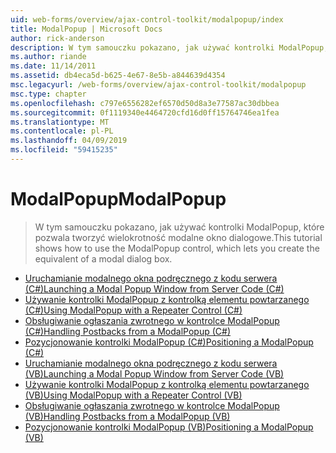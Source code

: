 ```yaml
---
uid: web-forms/overview/ajax-control-toolkit/modalpopup/index
title: ModalPopup | Microsoft Docs
author: rick-anderson
description: W tym samouczku pokazano, jak używać kontrolki ModalPopup, które pozwala tworzyć wielokrotność modalne okno dialogowe.
ms.author: riande
ms.date: 11/14/2011
ms.assetid: db4eca5d-b625-4e67-8e5b-a844639d4354
msc.legacyurl: /web-forms/overview/ajax-control-toolkit/modalpopup
msc.type: chapter
ms.openlocfilehash: c797e6556282ef6570d50d8a3e77587ac30dbbea
ms.sourcegitcommit: 0f1119340e4464720cfd16d0ff15764746ea1fea
ms.translationtype: MT
ms.contentlocale: pl-PL
ms.lasthandoff: 04/09/2019
ms.locfileid: "59415235"
---
```

# <a name="modalpopup"></a><span data-ttu-id="a9de4-103">ModalPopup</span><span class="sxs-lookup"><span data-stu-id="a9de4-103">ModalPopup</span></span>

> <span data-ttu-id="a9de4-104">W tym samouczku pokazano, jak używać kontrolki ModalPopup, które pozwala tworzyć wielokrotność modalne okno dialogowe.</span><span class="sxs-lookup"><span data-stu-id="a9de4-104">This tutorial shows how to use the ModalPopup control, which lets you create the equivalent of a modal dialog box.</span></span>


- [<span data-ttu-id="a9de4-105">Uruchamianie modalnego okna podręcznego z kodu serwera (C#)</span><span class="sxs-lookup"><span data-stu-id="a9de4-105">Launching a Modal Popup Window from Server Code (C#)</span></span>](launching-a-modal-popup-window-from-server-code-cs.md)
- [<span data-ttu-id="a9de4-106">Używanie kontrolki ModalPopup z kontrolką elementu powtarzanego (C#)</span><span class="sxs-lookup"><span data-stu-id="a9de4-106">Using ModalPopup with a Repeater Control (C#)</span></span>](using-modalpopup-with-a-repeater-control-cs.md)
- [<span data-ttu-id="a9de4-107">Obsługiwanie ogłaszania zwrotnego w kontrolce ModalPopup (C#)</span><span class="sxs-lookup"><span data-stu-id="a9de4-107">Handling Postbacks from a ModalPopup (C#)</span></span>](handling-postbacks-from-a-modalpopup-cs.md)
- [<span data-ttu-id="a9de4-108">Pozycjonowanie kontrolki ModalPopup (C#)</span><span class="sxs-lookup"><span data-stu-id="a9de4-108">Positioning a ModalPopup (C#)</span></span>](positioning-a-modalpopup-cs.md)
- [<span data-ttu-id="a9de4-109">Uruchamianie modalnego okna podręcznego z kodu serwera (VB)</span><span class="sxs-lookup"><span data-stu-id="a9de4-109">Launching a Modal Popup Window from Server Code (VB)</span></span>](launching-a-modal-popup-window-from-server-code-vb.md)
- [<span data-ttu-id="a9de4-110">Używanie kontrolki ModalPopup z kontrolką elementu powtarzanego (VB)</span><span class="sxs-lookup"><span data-stu-id="a9de4-110">Using ModalPopup with a Repeater Control (VB)</span></span>](using-modalpopup-with-a-repeater-control-vb.md)
- [<span data-ttu-id="a9de4-111">Obsługiwanie ogłaszania zwrotnego w kontrolce ModalPopup (VB)</span><span class="sxs-lookup"><span data-stu-id="a9de4-111">Handling Postbacks from a ModalPopup (VB)</span></span>](handling-postbacks-from-a-modalpopup-vb.md)
- [<span data-ttu-id="a9de4-112">Pozycjonowanie kontrolki ModalPopup (VB)</span><span class="sxs-lookup"><span data-stu-id="a9de4-112">Positioning a ModalPopup (VB)</span></span>](positioning-a-modalpopup-vb.md)
